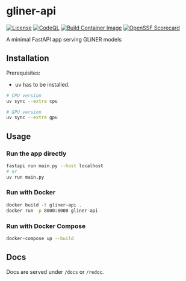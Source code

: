 # gliner-api

[![License](https://img.shields.io/github/license/freinold/gliner-api)](https://github.com/freinold/gliner-api/blob/main/LICENSE)
[![CodeQL](https://github.com/freinold/gliner-api/actions/workflows/github-code-scanning/codeql/badge.svg)](https://github.com/freinold/gliner-api/actions/workflows/github-code-scanning/codeql)
[![Build Container Image](https://github.com/freinold/gliner-api/actions/workflows/docker-release.yml/badge.svg)](https://github.com/freinold/gliner-api/actions/workflows/docker-release.yml)
[![OpenSSF Scorecard](https://api.scorecard.dev/projects/github.com/freinold/gliner-api/badge)](https://scorecard.dev/viewer/?uri=github.com/freinold/gliner-api)

A minimal FastAPI app serving GLiNER models

## Installation

Prerequisites:

- uv has to be installed.

```bash
# CPU version
uv sync --extra cpu

# GPU version
uv sync --extra gpu
```

## Usage

### Run the app directly

```bash
fastapi run main.py --host localhost
# or
uv run main.py
```

### Run with Docker

```bash
docker build -t gliner-api .
docker run -p 8000:8000 gliner-api
```

### Run with Docker Compose

```bash
docker-compose up --build
```

## Docs

Docs are served under `/docs` or `/redoc`.
